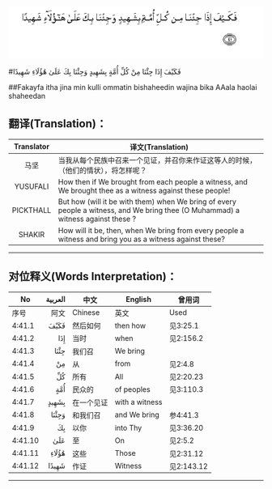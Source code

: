 ![004:041](images/004_041.gif)

#فَكَيْفَ إِذَا جِئْنَا مِنْ كُلِّ أُمَّةٍ بِشَهِيدٍ وَجِئْنَا بِكَ عَلَىٰ هَٰؤُلَاءِ شَهِيدًا 

##Fakayfa itha jina min kulli ommatin bishaheedin wajina bika AAala haolai shaheedan 

## 翻译(Translation)：

| Translator | 译文(Translation)                                            |
| :--------: | ------------------------------------------------------------ |
|    马坚    | 当我从每个民族中召来一个见证，并召你来作证这等人的时候，（他们的情状），将怎样呢？ |
|  YUSUFALI  | How then if We brought from each people a witness, and We brought thee as a witness against these people! |
| PICKTHALL  | But how (will it be with them) when We bring of every people a witness, and We bring thee (O Muhammad) a witness against these ? |
|   SHAKIR   | How will it be, then, when We bring from every people a witness and bring you as a witness against these? |

---

## 对位释义(Words Interpretation)：

| No   | العربية | 中文    | English | 曾用词 |
| ---- | ------: | ------- | ------- | ------ |
| 序号 |    阿文 | Chinese | 英文    | Used   |
| 4:41.1  | فَكَيْفَ  | 然后如何   | then how       | 见3:25.1   |
| 4:41.2  | إِذَا   | 当时       | when           | 见2:156.2  |
| 4:41.3  | جِئْنَا  | 我们召     | We bring       |            |
| 4:41.4  | مِنْ    | 从         | from           | 见2:4.8    |
| 4:41.5  | كُلِّ    | 所有       | All            | 见2:20.23  |
| 4:41.6  | أُمَّةٍ   | 民众的     | of peoples     | 见3:110.3  |
| 4:41.7  | بِشَهِيدٍ | 在一个见证 | with a witness |            |
| 4:41.8  | وَجِئْنَا | 和我们召   | and We bring   | 参4:41.3   |
| 4:41.9  | بِكَ    | 以你       | into Thy       | 见3:36.20  |
| 4:41.10 | عَلَىٰ   | 至         | On             | 见2:5.2    |
| 4:41.11 | هَٰؤُلَاءِ | 这些       | Those          | 见2:31.12  |
| 4:41.12 | شَهِيدًا | 作证       | Witness        | 见2:143.12 |

---
